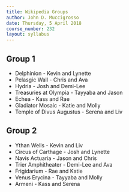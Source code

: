 ```yaml
---
title: Wikipedia Groups
author: John D. Muccigrosso
date: Thursday, 5 April 2018
course_number: 232
layout: syllabus
---
```


## Group 1

- Delphinion - Kevin and Lynette
- Pelasgic Wall - Chris and Ava
- Hydria - Josh and Demi-Lee
- Treasuries at Olympia - Tayyaba and Jason
- Echea - Kass and Rae
- Gladiator Mosaic - Katie and Molly
- Temple of Divus Augustus - Serena and Liv

## Group 2

- Ythan Wells - Kevin and Liv
- Circus of Carthage - Josh and Lynette
- Navis Actuaria - Jason and Chris
- Trier Amphitheater - Demi-Lee and Ava
- Frigidarium - Rae and Katie
- Venus Erycina - Tayyaba and Molly
- Armeni - Kass and Serena

